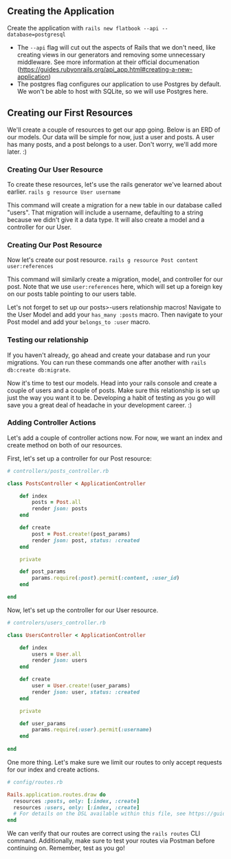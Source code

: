 ## Creating the Application

Create the application with ```rails new flatbook --api --database=postgresql```

- The ```--api``` flag will cut out the aspects of Rails that we don't need, like creating views in our generators and removing some unnecessary middleware. See more information at their official documenation (https://guides.rubyonrails.org/api_app.html#creating-a-new-application)
- The postgres flag configures our application to use Postgres by default. We won't be able to host with SQLite, so we will use Postgres here.

## Creating our First Resources

We'll create a couple of resources to get our app going. Below is an ERD of our models. Our data will be simple for now, just a user and posts. A user has many posts, and a post belongs to a user. Don't worry, we'll add more later. :)

### Creating Our User Resource

To create these resources, let's use the rails generator we've learned about earlier. ```rails g resource User username```

This command will create a migration for a new table in our database called "users". That migration will include a username, defaulting to a string because we didn't give it a data type. It will also create a model and a controller for our User.

### Creating Our Post Resource

Now let's create our post resource. ```rails g resource Post content user:references```

This command will similarly create a migration, model, and controller for our post. Note that we use ```user:references``` here, which will set up a foreign key on our posts table pointing to our users table. 

Let's not forget to set up our posts>-users relationship macros! Navigate to the User Model and add your ```has_many :posts``` macro. Then navigate to your Post model and add your ```belongs_to :user``` macro.

### Testing our relationship

If you haven't already, go ahead and create your database and run your migrations. You can run these commands one after another with ```rails db:create db:migrate```.

Now it's time to test our models. Head into your rails console and create a couple of users and a couple of posts. Make sure this relationship is set up just the way you want it to be. Developing a habit of testing as you go will save you a great deal of headache in your development career. :)

### Adding Controller Actions

Let's add a couple of controller actions now. For now, we want an index and create method on both of our resources. 

First, let's set up a controller for our Post resource:

```ruby
# controllers/posts_controller.rb

class PostsController < ApplicationController

    def index
        posts = Post.all
        render json: posts
    end

    def create
        post = Post.create!(post_params)
        render json: post, status: :created
    end

    private

    def post_params
        params.require(:post).permit(:content, :user_id)
    end

end

```

Now, let's set up the controller for our User resource.

```ruby
# controlers/users_controller.rb

class UsersController < ApplicationController

    def index
        users = User.all
        render json: users
    end

    def create
        user = User.create!(user_params)
        render json: user, status: :created
    end

    private

    def user_params
        params.require(:user).permit(:username)
    end
    
end

```

One more thing. Let's make sure we limit our routes to only accept requests for our index and create actions. 

```ruby
# config/routes.rb

Rails.application.routes.draw do
  resources :posts, only: [:index, :create]
  resources :users, only: [:index, :create]
  # For details on the DSL available within this file, see https://guides.rubyonrails.org/routing.html
end

```

We can verify that our routes are correct using the ```rails routes``` CLI command. Additionally, make sure to test your routes via Postman before continuing on. Remember, test as you go!

